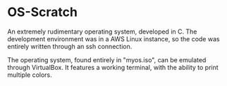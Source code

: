 # OS-Scratch
An extremely rudimentary operating system, developed in C. The development environment was in a AWS Linux instance, so the code was entirely written through an ssh connection.

The operating system, found entirely in "myos.iso", can be emulated through VirtualBox. It features a working terminal, with the ability to print multiple colors.
